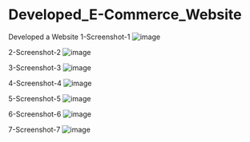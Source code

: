 # Developed_E-Commerce_Website
Developed a Website
1-Screenshot-1
![image](https://github.com/Tulika14/Developed_E-Commerce_Website/assets/100017514/1034cc39-4283-4119-ab0e-2a9c95820846)



2-Screenshot-2
![image](https://github.com/Tulika14/Developed_E-Commerce_Website/assets/100017514/5ca737ed-46e5-4c88-8231-e7a506ddbcb2)



3-Screenshot-3
![image](https://github.com/Tulika14/Developed_E-Commerce_Website/assets/100017514/04d960e4-dd78-4075-b72f-7a12b41dea59)



4-Screenshot-4
![image](https://github.com/Tulika14/Developed_E-Commerce_Website/assets/100017514/a9ee689c-d2ec-4ca6-bc8a-c9dbdf0656d5)



5-Screenshot-5
![image](https://github.com/Tulika14/Developed_E-Commerce_Website/assets/100017514/a7f841ee-56c1-468c-bfe0-cabde5bad14c)



6-Screenshot-6
![image](https://github.com/Tulika14/Developed_E-Commerce_Website/assets/100017514/8f33fbdf-eb64-4e55-ba7f-ea94b1f9a048)



7-Screenshot-7
![image](https://github.com/Tulika14/Developed_E-Commerce_Website/assets/100017514/1eaf41ef-dea3-4be4-a60b-a75c771e2d52)









